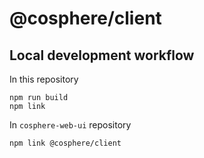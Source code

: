 # @cosphere/client

## Local development workflow
In this repository
```
npm run build
npm link
```

In `cosphere-web-ui` repository
```
npm link @cosphere/client
```
